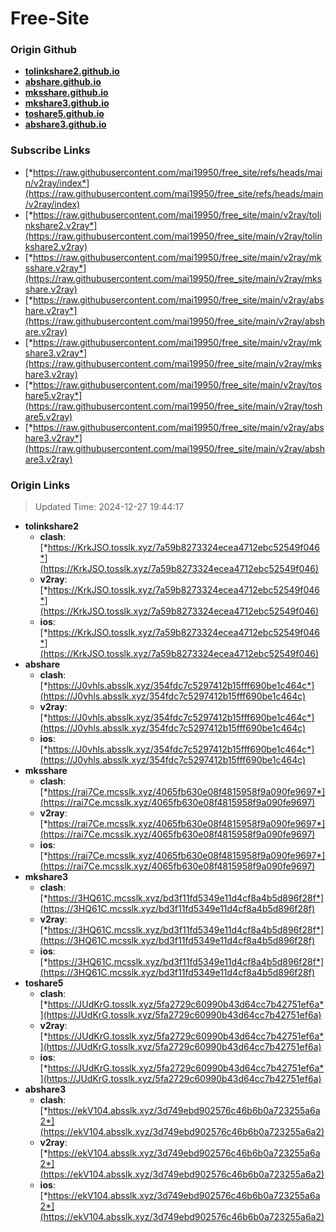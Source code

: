 # Free-Site

### Origin Github

- [**tolinkshare2.github.io**](https://github.com/tolinkshare2/tolinkshare2.github.io)
- [**abshare.github.io**](https://github.com/abshare/abshare.github.io)
- [**mksshare.github.io**](https://github.com/mksshare/mksshare.github.io)
- [**mkshare3.github.io**](https://github.com/mkshare3/mkshare3.github.io)
- [**toshare5.github.io**](https://github.com/toshare5/toshare5.github.io)
- [**abshare3.github.io**](https://github.com/abshare3/abshare3.github.io)

### Subscribe Links

- [*https://raw.githubusercontent.com/mai19950/free_site/refs/heads/main/v2ray/index*](https://raw.githubusercontent.com/mai19950/free_site/refs/heads/main/v2ray/index)
- [*https://raw.githubusercontent.com/mai19950/free_site/main/v2ray/tolinkshare2.v2ray*](https://raw.githubusercontent.com/mai19950/free_site/main/v2ray/tolinkshare2.v2ray)
- [*https://raw.githubusercontent.com/mai19950/free_site/main/v2ray/mksshare.v2ray*](https://raw.githubusercontent.com/mai19950/free_site/main/v2ray/mksshare.v2ray)
- [*https://raw.githubusercontent.com/mai19950/free_site/main/v2ray/abshare.v2ray*](https://raw.githubusercontent.com/mai19950/free_site/main/v2ray/abshare.v2ray)
- [*https://raw.githubusercontent.com/mai19950/free_site/main/v2ray/mkshare3.v2ray*](https://raw.githubusercontent.com/mai19950/free_site/main/v2ray/mkshare3.v2ray)
- [*https://raw.githubusercontent.com/mai19950/free_site/main/v2ray/toshare5.v2ray*](https://raw.githubusercontent.com/mai19950/free_site/main/v2ray/toshare5.v2ray)
- [*https://raw.githubusercontent.com/mai19950/free_site/main/v2ray/abshare3.v2ray*](https://raw.githubusercontent.com/mai19950/free_site/main/v2ray/abshare3.v2ray)

### Origin Links

> Updated Time: 2024-12-27 19:44:17

- **tolinkshare2**
  - **clash**: [*https://KrkJSO.tosslk.xyz/7a59b8273324ecea4712ebc52549f046*](https://KrkJSO.tosslk.xyz/7a59b8273324ecea4712ebc52549f046)
  - **v2ray**: [*https://KrkJSO.tosslk.xyz/7a59b8273324ecea4712ebc52549f046*](https://KrkJSO.tosslk.xyz/7a59b8273324ecea4712ebc52549f046)
  - **ios**: [*https://KrkJSO.tosslk.xyz/7a59b8273324ecea4712ebc52549f046*](https://KrkJSO.tosslk.xyz/7a59b8273324ecea4712ebc52549f046)
- **abshare**
  - **clash**: [*https://J0vhls.absslk.xyz/354fdc7c5297412b15fff690be1c464c*](https://J0vhls.absslk.xyz/354fdc7c5297412b15fff690be1c464c)
  - **v2ray**: [*https://J0vhls.absslk.xyz/354fdc7c5297412b15fff690be1c464c*](https://J0vhls.absslk.xyz/354fdc7c5297412b15fff690be1c464c)
  - **ios**: [*https://J0vhls.absslk.xyz/354fdc7c5297412b15fff690be1c464c*](https://J0vhls.absslk.xyz/354fdc7c5297412b15fff690be1c464c)
- **mksshare**
  - **clash**: [*https://rai7Ce.mcsslk.xyz/4065fb630e08f4815958f9a090fe9697*](https://rai7Ce.mcsslk.xyz/4065fb630e08f4815958f9a090fe9697)
  - **v2ray**: [*https://rai7Ce.mcsslk.xyz/4065fb630e08f4815958f9a090fe9697*](https://rai7Ce.mcsslk.xyz/4065fb630e08f4815958f9a090fe9697)
  - **ios**: [*https://rai7Ce.mcsslk.xyz/4065fb630e08f4815958f9a090fe9697*](https://rai7Ce.mcsslk.xyz/4065fb630e08f4815958f9a090fe9697)
- **mkshare3**
  - **clash**: [*https://3HQ61C.mcsslk.xyz/bd3f11fd5349e11d4cf8a4b5d896f28f*](https://3HQ61C.mcsslk.xyz/bd3f11fd5349e11d4cf8a4b5d896f28f)
  - **v2ray**: [*https://3HQ61C.mcsslk.xyz/bd3f11fd5349e11d4cf8a4b5d896f28f*](https://3HQ61C.mcsslk.xyz/bd3f11fd5349e11d4cf8a4b5d896f28f)
  - **ios**: [*https://3HQ61C.mcsslk.xyz/bd3f11fd5349e11d4cf8a4b5d896f28f*](https://3HQ61C.mcsslk.xyz/bd3f11fd5349e11d4cf8a4b5d896f28f)
- **toshare5**
  - **clash**: [*https://JUdKrG.tosslk.xyz/5fa2729c60990b43d64cc7b42751ef6a*](https://JUdKrG.tosslk.xyz/5fa2729c60990b43d64cc7b42751ef6a)
  - **v2ray**: [*https://JUdKrG.tosslk.xyz/5fa2729c60990b43d64cc7b42751ef6a*](https://JUdKrG.tosslk.xyz/5fa2729c60990b43d64cc7b42751ef6a)
  - **ios**: [*https://JUdKrG.tosslk.xyz/5fa2729c60990b43d64cc7b42751ef6a*](https://JUdKrG.tosslk.xyz/5fa2729c60990b43d64cc7b42751ef6a)
- **abshare3**
  - **clash**: [*https://ekV104.absslk.xyz/3d749ebd902576c46b6b0a723255a6a2*](https://ekV104.absslk.xyz/3d749ebd902576c46b6b0a723255a6a2)
  - **v2ray**: [*https://ekV104.absslk.xyz/3d749ebd902576c46b6b0a723255a6a2*](https://ekV104.absslk.xyz/3d749ebd902576c46b6b0a723255a6a2)
  - **ios**: [*https://ekV104.absslk.xyz/3d749ebd902576c46b6b0a723255a6a2*](https://ekV104.absslk.xyz/3d749ebd902576c46b6b0a723255a6a2)

